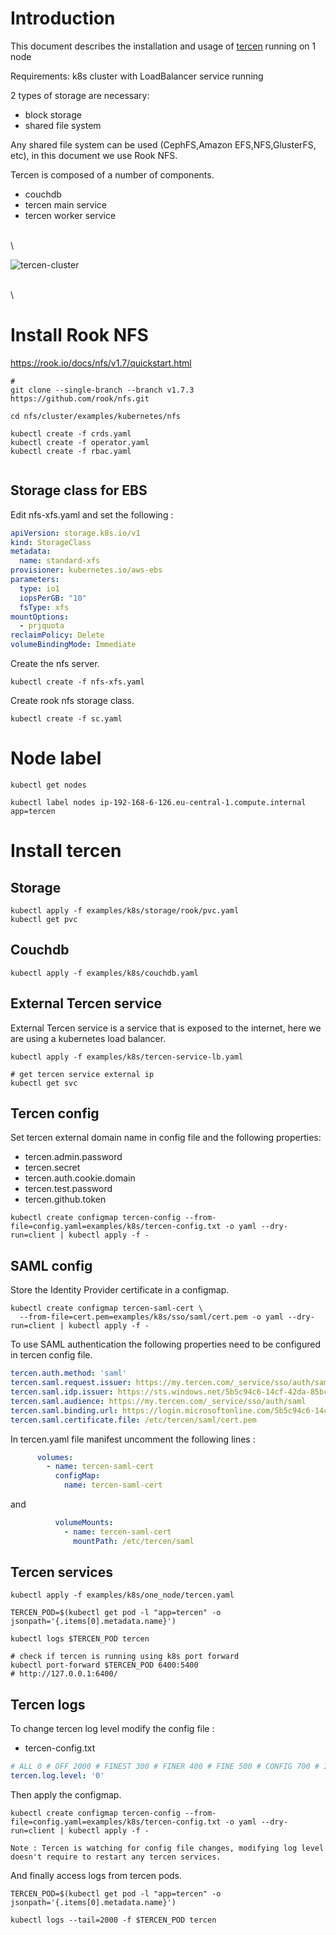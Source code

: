 # Introduction

This document describes the installation and usage of [tercen](https://tercen.com/) running on 1 node

Requirements: k8s cluster with LoadBalancer service running

2 types of storage are necessary:
- block storage
- shared file system

Any shared file system can be used (CephFS,Amazon EFS,NFS,GlusterFS, etc), in this document we use Rook NFS.

Tercen is composed of a number of components.
- couchdb
- tercen main service
- tercen worker service
 
\
\

![tercen-cluster](../../../../doc/tercen-cluster.png)

\
\

# Install Rook NFS

https://rook.io/docs/nfs/v1.7/quickstart.html

```shell
# 
git clone --single-branch --branch v1.7.3 https://github.com/rook/nfs.git

cd nfs/cluster/examples/kubernetes/nfs

kubectl create -f crds.yaml
kubectl create -f operator.yaml
kubectl create -f rbac.yaml


```

## Storage class for EBS

Edit nfs-xfs.yaml and set the following :

```yaml
apiVersion: storage.k8s.io/v1
kind: StorageClass
metadata:
  name: standard-xfs
provisioner: kubernetes.io/aws-ebs
parameters:
  type: io1
  iopsPerGB: "10"
  fsType: xfs
mountOptions:
  - prjquota
reclaimPolicy: Delete
volumeBindingMode: Immediate
```

Create the nfs server.

```shell
kubectl create -f nfs-xfs.yaml
```

Create rook nfs storage class.
```shell
kubectl create -f sc.yaml
```

# Node label

```shell
kubectl get nodes

kubectl label nodes ip-192-168-6-126.eu-central-1.compute.internal app=tercen

```

# Install tercen

## Storage

```shell
kubectl apply -f examples/k8s/storage/rook/pvc.yaml
kubectl get pvc
```

## Couchdb

```shell
kubectl apply -f examples/k8s/couchdb.yaml
```

## External Tercen service

External Tercen service is a service that is exposed to the internet, here we are using a kubernetes load balancer.

```shell
kubectl apply -f examples/k8s/tercen-service-lb.yaml

# get tercen service external ip
kubectl get svc

```

## Tercen config

Set tercen external domain name in config file and the following properties:

- tercen.admin.password
- tercen.secret
- tercen.auth.cookie.domain
- tercen.test.password
- tercen.github.token

```shell
kubectl create configmap tercen-config --from-file=config.yaml=examples/k8s/tercen-config.txt -o yaml --dry-run=client | kubectl apply -f -
```

## SAML config

Store the Identity Provider certificate in a configmap.

```shell
kubectl create configmap tercen-saml-cert \
  --from-file=cert.pem=examples/k8s/sso/saml/cert.pem -o yaml --dry-run=client | kubectl apply -f -
```

To use SAML authentication the following properties need to be configured in tercen config file.

```yaml
tercen.auth.method: 'saml'
tercen.saml.request.issuer: https://my.tercen.com/_service/sso/auth/saml
tercen.saml.idp.issuer: https://sts.windows.net/5b5c94c6-14cf-42da-85bc-4e08722b253b/
tercen.saml.audience: https://my.tercen.com/_service/sso/auth/saml
tercen.saml.binding.url: https://login.microsoftonline.com/5b5c94c6-14cf-42da-85bc-4e08722b253b/saml2
tercen.saml.certificate.file: /etc/tercen/saml/cert.pem
```
 
In tercen.yaml file manifest uncomment the following lines :

```yaml
      volumes:
        - name: tercen-saml-cert
          configMap:
            name: tercen-saml-cert
```

and 

```yaml
          volumeMounts:
            - name: tercen-saml-cert
              mountPath: /etc/tercen/saml
```

## Tercen services

```shell
kubectl apply -f examples/k8s/one_node/tercen.yaml

TERCEN_POD=$(kubectl get pod -l "app=tercen" -o jsonpath='{.items[0].metadata.name}')

kubectl logs $TERCEN_POD tercen

# check if tercen is running using k8s port forward
kubectl port-forward $TERCEN_POD 6400:5400
# http://127.0.0.1:6400/
```


## Tercen logs

To change tercen log level modify the config file :

- tercen-config.txt

```yaml
# ALL 0 # OFF 2000 # FINEST 300 # FINER 400 # FINE 500 # CONFIG 700 # INFO 800 # WARNING 900 # SEVERE 1000 # SHOUT 1200
tercen.log.level: '0'
```

Then apply the configmap.
 
```shell
kubectl create configmap tercen-config --from-file=config.yaml=examples/k8s/tercen-config.txt -o yaml --dry-run=client | kubectl apply -f -
```

```text
Note : Tercen is watching for config file changes, modifying log level doesn't require to restart any tercen services.
```

And finally access logs from tercen pods.

```shell
TERCEN_POD=$(kubectl get pod -l "app=tercen" -o jsonpath='{.items[0].metadata.name}')

kubectl logs --tail=2000 -f $TERCEN_POD tercen
```